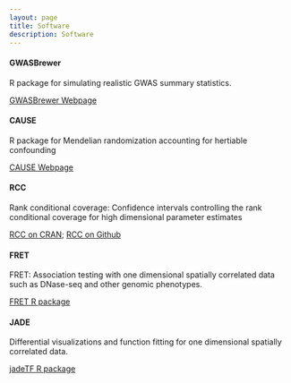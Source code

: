 ```yaml
---
layout: page
title: Software
description: Software
---
```



#### GWASBrewer

R package for simulating realistic GWAS summary statistics.

[GWASBrewer Webpage](https://jean997.github.io/GWASBrewer/)


#### CAUSE

R package for Mendelian randomization accounting for hertiable confounding

[CAUSE Webpage](https://jean997.github.io/cause/)

#### RCC

Rank conditional coverage:  Confidence intervals controlling the rank conditional coverage for high dimensional parameter estimates 

[RCC on CRAN](https://cran.r-project.org/web/packages/rcc/index.html); 
[RCC on Github](https://github.com/jean997/rcc)


#### FRET

FRET: Association testing with one dimensional spatially correlated data such as DNase-seq and other genomic phenotypes.

[FRET R package](https://github.com/jean997/fret)

#### JADE

Differential visualizations and function fitting for one dimensional spatially correlated data.

[jadeTF R package](https://github.com/jean997/jadeTF)

